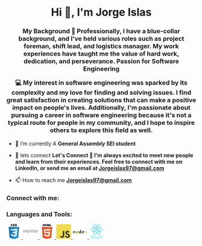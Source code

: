 <h1 align="center">Hi 👋, I'm Jorge Islas</h1>
<h3 align="center">My Background 🌱 Professionally, I have a blue-collar background, and I've held various roles such as project foreman, shift lead, and logistics manager. My work experiences have taught me the value of hard work, dedication, and perseverance. Passion for Software Engineering 

💻 My interest in software engineering was sparked by its complexity and my love for finding and solving issues. I find great satisfaction in creating solutions that can make a positive impact on people's lives. Additionally, I'm passionate about pursuing a career in software engineering because it's not a typical route for people in my community, and I hope to inspire others to explore this field as well.</h3>

- 🌱 I’m currently A **General Assembly SEI student**

- 💬 lets connect **Let's Connect 🤝 I'm always excited to meet new people and learn from their experiences. Feel free to connect with me on LinkedIn, or send me an email at Jorgeislas97@gmail.com**

- 📫 How to reach me **Jorgeislas97@gmail.com**

<h3 align="left">Connect with me:</h3>
<p align="left">
</p>

<h3 align="left">Languages and Tools:</h3>
<p align="left"> <a href="https://www.w3schools.com/css/" target="_blank" rel="noreferrer"> <img src="https://raw.githubusercontent.com/devicons/devicon/master/icons/css3/css3-original-wordmark.svg" alt="css3" width="40" height="40"/> </a> <a href="https://expressjs.com" target="_blank" rel="noreferrer"> <img src="https://raw.githubusercontent.com/devicons/devicon/master/icons/express/express-original-wordmark.svg" alt="express" width="40" height="40"/> </a> <a href="https://www.w3.org/html/" target="_blank" rel="noreferrer"> <img src="https://raw.githubusercontent.com/devicons/devicon/master/icons/html5/html5-original-wordmark.svg" alt="html5" width="40" height="40"/> </a> <a href="https://developer.mozilla.org/en-US/docs/Web/JavaScript" target="_blank" rel="noreferrer"> <img src="https://raw.githubusercontent.com/devicons/devicon/master/icons/javascript/javascript-original.svg" alt="javascript" width="40" height="40"/> </a> <a href="https://nodejs.org" target="_blank" rel="noreferrer"> <img src="https://raw.githubusercontent.com/devicons/devicon/master/icons/nodejs/nodejs-original-wordmark.svg" alt="nodejs" width="40" height="40"/> </a> <a href="https://reactjs.org/" target="_blank" rel="noreferrer"> <img src="https://raw.githubusercontent.com/devicons/devicon/master/icons/react/react-original-wordmark.svg" alt="react" width="40" height="40"/> </a> </p>